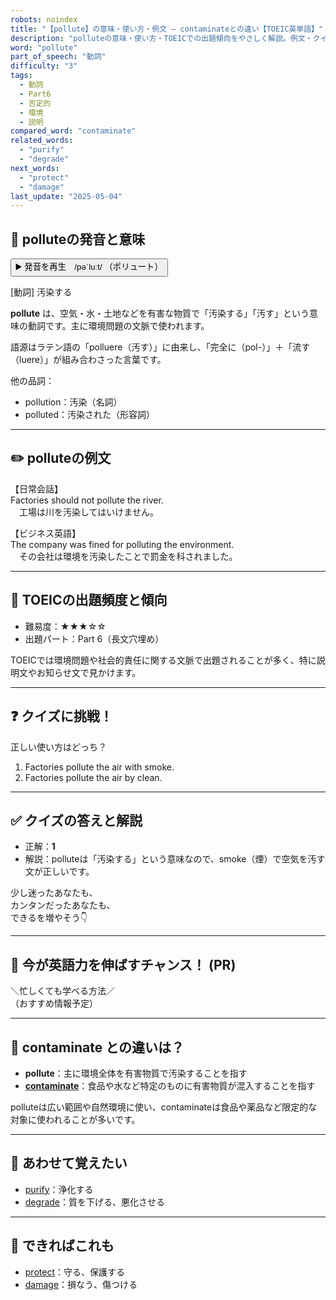 ```yaml
---
robots: noindex
title: "【pollute】の意味・使い方・例文 ― contaminateとの違い【TOEIC英単語】"
description: "polluteの意味・使い方・TOEICでの出題傾向をやさしく解説。例文・クイズ付きでcontaminateとの違いもわかりやすく学べます。"
word: "pollute"
part_of_speech: "動詞"
difficulty: "3"
tags:
  - 動詞
  - Part6
  - 否定的
  - 環境
  - 説明
compared_word: "contaminate"
related_words:
  - "purify"
  - "degrade"
next_words:
  - "protect"
  - "damage"
last_update: "2025-05-04"
---
```


## 🔰 polluteの発音と意味

<button class="play-audio" onclick="playTTS('pollute')">
  <span class="play-audio-main">
    ▶️ 発音を再生　/pəˈluːt/
  </span>
  <span class="play-audio-sub">
    （ポリュート）
  </span>
</button>

[動詞] 汚染する

**pollute** は、空気・水・土地などを有害な物質で「汚染する」「汚す」という意味の動詞です。主に環境問題の文脈で使われます。

語源はラテン語の「polluere（汚す）」に由来し、「完全に（pol-）」＋「流す（luere）」が組み合わさった言葉です。

他の品詞：  
- pollution：汚染（名詞）
- polluted：汚染された（形容詞）

---

## ✏️ polluteの例文

【日常会話】  
Factories should not pollute the river.  
　工場は川を汚染してはいけません。

【ビジネス英語】  
The company was fined for polluting the environment.  
　その会社は環境を汚染したことで罰金を科されました。

---

## 🎯 TOEICの出題頻度と傾向

- 難易度：★★★☆☆
- 出題パート：Part 6（長文穴埋め）

TOEICでは環境問題や社会的責任に関する文脈で出題されることが多く、特に説明文やお知らせ文で見かけます。

---

## ❓ クイズに挑戦！

正しい使い方はどっち？

1. Factories pollute the air with smoke.  
2. Factories pollute the air by clean.

---

## ✅ クイズの答えと解説

- 正解：**1**
- 解説：polluteは「汚染する」という意味なので、smoke（煙）で空気を汚す文が正しいです。

少し迷ったあなたも、  
カンタンだったあなたも、  
できるを増やそう👇️

---

## 🚀 今が英語力を伸ばすチャンス！ (PR)

<div class="info-center">
＼忙しくても学べる方法／<br>  
（おすすめ情報予定）
</div>

---

## 🤔  contaminate との違いは？

- **pollute**：主に環境全体を有害物質で汚染することを指す
- **[contaminate](/word/contaminate/)**：食品や水など特定のものに有害物質が混入することを指す

polluteは広い範囲や自然環境に使い、contaminateは食品や薬品など限定的な対象に使われることが多いです。

---

## 🧩 あわせて覚えたい

- [purify](/word/purify/)：浄化する
- [degrade](/word/degrade/)：質を下げる、悪化させる

---

## 📖 できればこれも

- [protect](/word/protect/)：守る、保護する
- [damage](/word/damage/)：損なう、傷つける

<!-- cvid: aid24_bid30 -->
